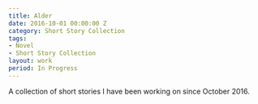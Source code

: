 ```yaml
---
title: Alder
date: 2016-10-01 00:00:00 Z
category: Short Story Collection
tags:
- Novel
- Short Story Collection
layout: work
period: In Progress
---
```


A collection of short stories I have been working on since October 2016.
